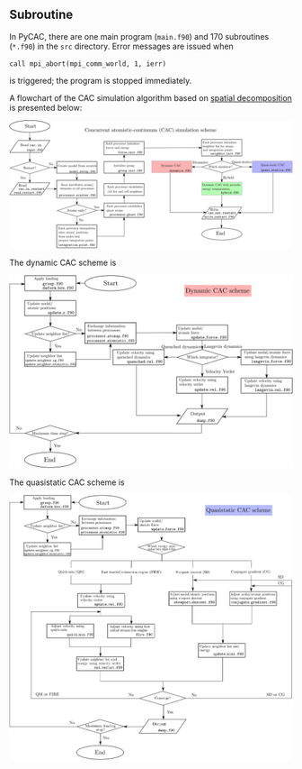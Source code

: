 ## Subroutine

In PyCAC, there are one main program (`main.f90`) and 170 subroutines (`*.f90`) in the `src` directory. Error messages are issued when

	call mpi_abort(mpi_comm_world, 1, ierr)

is triggered; the program is stopped immediately.

A flowchart of the CAC simulation algorithm based on [spatial decomposition](parall.md) is presented below:

![cac-scheme](fig/cac-scheme.jpg)

The dynamic CAC scheme is

![dynamic-scheme](fig/dynamic-scheme.jpg)

The quasistatic CAC scheme is

![static-scheme](fig/static-scheme.jpg)